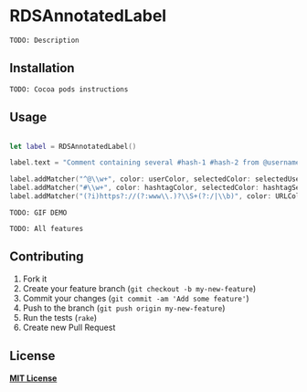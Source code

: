 # RDSAnnotatedLabel

```
TODO: Description
```

## Installation

```
TODO: Cocoa pods instructions
```

## Usage

```swift

let label = RDSAnnotatedLabel()

label.text = "Comment containing several #hash-1 #hash-2 from @username linking to http://example.com/page"

label.addMatcher("^@\\w+", color: userColor, selectedColor: selectedUserColor) { self.selectedUser($0) }
label.addMatcher("#\\w+", color: hashtagColor, selectedColor: hashtagSelectedColor) { self.selectedHashTag($0) }
label.addMatcher("(?i)https?://(?:www\\.)?\\S+(?:/|\\b)", color: URLColor, selectedColor: URLSelectedColor) { self.selectedURL($0) }
```

```
TODO: GIF DEMO
```

```
TODO: All features
```

## Contributing

1. Fork it
2. Create your feature branch (`git checkout -b my-new-feature`)
3. Commit your changes (`git commit -am 'Add some feature'`)
4. Push to the branch (`git push origin my-new-feature`)
5. Run the tests (`rake`)
6. Create new Pull Request

## License

**[MIT License](https://github.com/RStankov/RDSAnnotatedLabel/blob/master/LICENSE.txt)**
